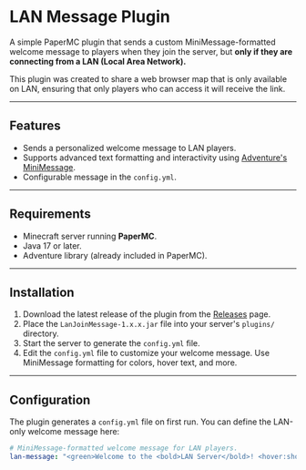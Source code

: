 # LAN Message Plugin

A simple PaperMC plugin that sends a custom MiniMessage-formatted welcome message to players when they join the server, but **only if they are connecting from a LAN (Local Area Network).**

This plugin was created to share a web browser map that is only available on LAN, ensuring that only players who can access it will receive the link.

---

## Features
- Sends a personalized welcome message to LAN players.
- Supports advanced text formatting and interactivity using [Adventure's MiniMessage](https://docs.adventure.kyori.net/minimessage/format.html).
- Configurable message in the `config.yml`.

---

## Requirements
- Minecraft server running **PaperMC**.
- Java 17 or later.
- Adventure library (already included in PaperMC).

---

## Installation
1. Download the latest release of the plugin from the [Releases](https://github.com/Artificial-720/LanJoinMessage/releases) page.
2. Place the `LanJoinMessage-1.x.x.jar` file into your server's `plugins/` directory.
3. Start the server to generate the `config.yml` file.
4. Edit the `config.yml` file to customize your welcome message. Use MiniMessage formatting for colors, hover text, and more.

---

## Configuration

The plugin generates a `config.yml` file on first run. You can define the LAN-only welcome message here:

```yaml
# MiniMessage-formatted welcome message for LAN players.
lan-message: "<green>Welcome to the <bold>LAN Server</bold>! <hover:show_text:'Enjoy your stay!'><click:open_url:'https://example.com'>[Click here]</click></hover>"
```
